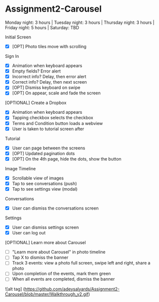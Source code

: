 # Assignment2-Carousel

Monday night: 3 hours |
Tuesday night: 3 hours |
Thursday night: 3 hours |
Friday night: 5 hours |
Saturday: TBD

Initial Screen
  * [x] [OPT] Photo tiles move with scrolling

Sign In
  * [x] Animation when keyboard appears
  * [x] Empty fields? Error alert
  * [x] Incorrect info? Delay, then error alert
  * [x] Correct info? Delay, then next screen
  * [x] [OPT] Dismiss keyboard on swipe
  * [x] [OPT] On appear, scale and fade the screen

[OPTIONAL] Create a Dropbox
  * [x] Animation when keyboard appears
  * [x] Tapping checkbox selects the checkbox
  * [x] Terms and Condition button loads a webview
  * [x] User is taken to tutorial screen after

Tutorial
  * [x] User can page between the screens
  * [x] [OPT] Updated pagination dots
  * [x] [OPT] On the 4th page, hide the dots, show the button

Image Timeline
  * [x] Scrollable view of images
  * [x] Tap to see conversations (push)
  * [x] Tap to see settings view (modal)

Conversations
  * [x] User can dismiss the conversations screen

Settings
  * [x] User can dismiss settings screen
  * [x] User can log out

[OPTIONAL] Learn more about Carousel
  * [ ] "Learn more about Carousel" in photo timeline
  * [ ] Tap X to dismiss the banner
  * [ ] Track 3 events: view a photo full screen, swipe left and right, share a photo
  * [ ] Upon completion of the events, mark them green
  * [ ] When all events are completed, dismiss the banner

![alt tag] (https://github.com/adeysalyards/Assignment2-Carousel/blob/master/Walkthrough_v2.gif)
